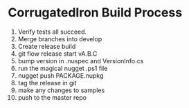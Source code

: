 CorrugatedIron Build Process
============================

1. Verify tests all succeed.
2. Merge branches into develop
3. Create release build
4. git flow release start vA.B.C
5. bump version in .nuspec and VersionInfo.cs
6. run the magical nugget .ps1 file
7. nugget push PACKAGE.nupkg
8. tag the release in git
9. make any changes to samples
10. push to the master repo
